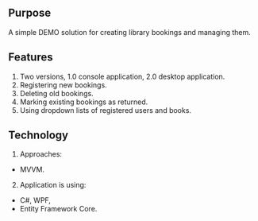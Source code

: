 ## Purpose

A simple DEMO solution for creating library bookings and managing them.

## Features

1. Two versions, 1.0 console application, 2.0 desktop application.
2. Registering new bookings.
3. Deleting old bookings.
4. Marking existing bookings as returned.
5. Using dropdown lists of registered users and books.

## Technology

1. Approaches:
  - MVVM.
  
2. Application is using:
  - C#, WPF,
  - Entity Framework Core.
